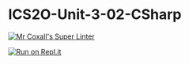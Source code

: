 # ICS2O-Unit-3-02-CSharp

[![Mr Coxall's Super Linter](https://github.com/MikeyGloriani/ICS2O-Unit-3-02-CSharp/workflows/Mr%20Coxall's%20Super%20Linter/badge.svg)](https://github.com/MikeyGloriani/ICS2O-Unit-3-02-CSharp/actions/)

[![Run on Repl.it](https://repl.it/badge/github/MikeyGloriani/ICS2O-Unit-3-02-CSharp)](https://repl.it/github/MikeyGloriani/ICS2O-Unit-3-02-CSharp)
